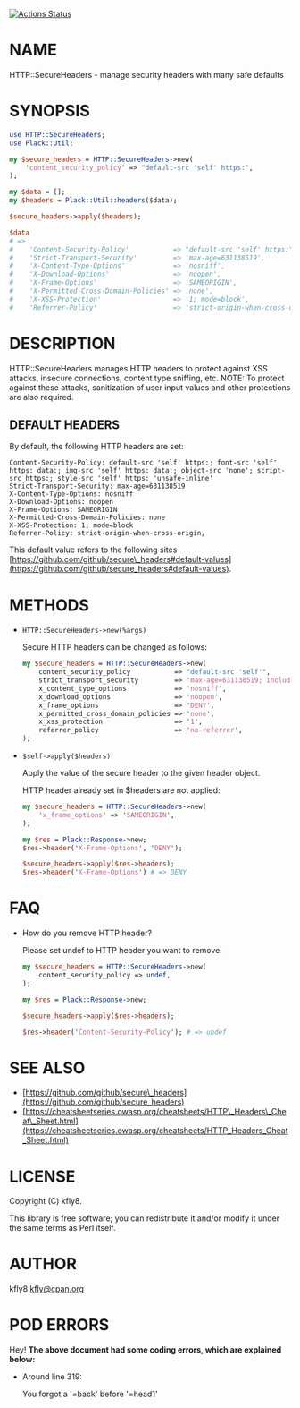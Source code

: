[![Actions Status](https://github.com/kfly8/p5-HTTP-SecureHeaders/actions/workflows/test.yml/badge.svg)](https://github.com/kfly8/p5-HTTP-SecureHeaders/actions)
# NAME

HTTP::SecureHeaders - manage security headers with many safe defaults

# SYNOPSIS

```perl
use HTTP::SecureHeaders;
use Plack::Util;

my $secure_headers = HTTP::SecureHeaders->new(
    'content_security_policy' => "default-src 'self' https:",
);

my $data = [];
my $headers = Plack::Util::headers($data);

$secure_headers->apply($headers);

$data
# =>
#    'Content-Security-Policy'           => "default-src 'self' https:",
#    'Strict-Transport-Security'         => 'max-age=631138519',
#    'X-Content-Type-Options'            => 'nosniff',
#    'X-Download-Options'                => 'noopen',
#    'X-Frame-Options'                   => 'SAMEORIGIN',
#    'X-Permitted-Cross-Domain-Policies' => 'none',
#    'X-XSS-Protection'                  => '1; mode=block',
#    'Referrer-Policy'                   => 'strict-origin-when-cross-origin',
```

# DESCRIPTION

HTTP::SecureHeaders manages HTTP headers to protect against XSS attacks, insecure connections, content type sniffing, etc.
NOTE: To protect against these attacks, sanitization of user input values and other protections are also required.

## DEFAULT HEADERS

By default, the following HTTP headers are set:

```
Content-Security-Policy: default-src 'self' https:; font-src 'self' https: data:; img-src 'self' https: data:; object-src 'none'; script-src https:; style-src 'self' https: 'unsafe-inline'
Strict-Transport-Security: max-age=631138519
X-Content-Type-Options: nosniff
X-Download-Options: noopen
X-Frame-Options: SAMEORIGIN
X-Permitted-Cross-Domain-Policies: none
X-XSS-Protection: 1; mode=block
Referrer-Policy: strict-origin-when-cross-origin,
```

This default value refers to the following sites [https://github.com/github/secure\_headers#default-values](https://github.com/github/secure_headers#default-values).

# METHODS

- `HTTP::SecureHeaders->new(%args)`

    Secure HTTP headers can be changed as follows:

    ```perl
    my $secure_headers = HTTP::SecureHeaders->new(
        content_security_policy           => "default-src 'self'",
        strict_transport_security         => 'max-age=631138519; includeSubDomains',
        x_content_type_options            => 'nosniff',
        x_download_options                => 'noopen',
        x_frame_options                   => 'DENY',
        x_permitted_cross_domain_policies => 'none',
        x_xss_protection                  => '1',
        referrer_policy                   => 'no-referrer',
    );
    ```

- `$self->apply($headers)`

    Apply the value of the secure header to the given header object.

    HTTP header already set in $headers are not applied:

    ```perl
    my $secure_headers = HTTP::SecureHeaders->new(
        'x_frame_options' => 'SAMEORIGIN',
    );

    my $res = Plack::Response->new;
    $res->header('X-Frame-Options', 'DENY');

    $secure_headers->apply($res->headers);
    $res->header('X-Frame-Options') # => DENY
    ```

# FAQ

- How do you remove HTTP header?

    Please set undef to HTTP header you want to remove:

    ```perl
    my $secure_headers = HTTP::SecureHeaders->new(
        content_security_policy => undef,
    );

    my $res = Plack::Response->new;

    $secure_headers->apply($res->headers);

    $res->header('Content-Security-Policy'); # => undef
    ```

# SEE ALSO

- [https://github.com/github/secure\_headers](https://github.com/github/secure_headers)
- [https://cheatsheetseries.owasp.org/cheatsheets/HTTP\_Headers\_Cheat\_Sheet.html](https://cheatsheetseries.owasp.org/cheatsheets/HTTP_Headers_Cheat_Sheet.html)

# LICENSE

Copyright (C) kfly8.

This library is free software; you can redistribute it and/or modify
it under the same terms as Perl itself.

# AUTHOR

kfly8 <kfly@cpan.org>

# POD ERRORS

Hey! **The above document had some coding errors, which are explained below:**

- Around line 319:

    You forgot a '=back' before '=head1'

